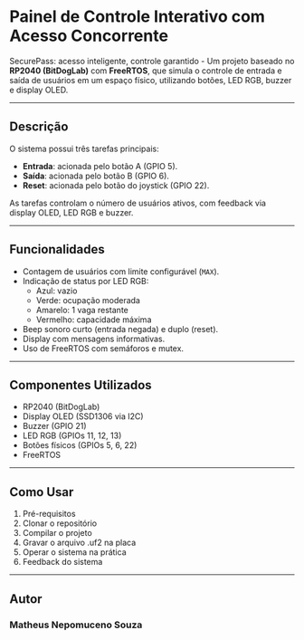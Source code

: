 # Painel de Controle Interativo com Acesso Concorrente

SecurePass: acesso inteligente, controle garantido - Um projeto baseado no **RP2040 (BitDogLab)** com **FreeRTOS**, que simula o controle de entrada e saída de usuários em um espaço físico, utilizando botões, LED RGB, buzzer e display OLED.

---

## Descrição

O sistema possui três tarefas principais:
- **Entrada**: acionada pelo botão A (GPIO 5).
- **Saída**: acionada pelo botão B (GPIO 6).
- **Reset**: acionada pelo botão do joystick (GPIO 22).

As tarefas controlam o número de usuários ativos, com feedback via display OLED, LED RGB e buzzer.

---

## Funcionalidades

- Contagem de usuários com limite configurável (`MAX`).
- Indicação de status por LED RGB:
  - Azul: vazio
  - Verde: ocupação moderada
  - Amarelo: 1 vaga restante
  - Vermelho: capacidade máxima
- Beep sonoro curto (entrada negada) e duplo (reset).
- Display com mensagens informativas.
- Uso de FreeRTOS com semáforos e mutex.

---

## Componentes Utilizados

- RP2040 (BitDogLab)
- Display OLED (SSD1306 via I2C)
- Buzzer (GPIO 21)
- LED RGB (GPIOs 11, 12, 13)
- Botões físicos (GPIOs 5, 6, 22)
- FreeRTOS

---

## Como Usar
1. Pré-requisitos
2. Clonar o repositório
3. Compilar o projeto
4. Gravar o arquivo .uf2 na placa
5. Operar o sistema na prática
6. Feedback do sistema

---

## Autor
### Matheus Nepomuceno Souza
